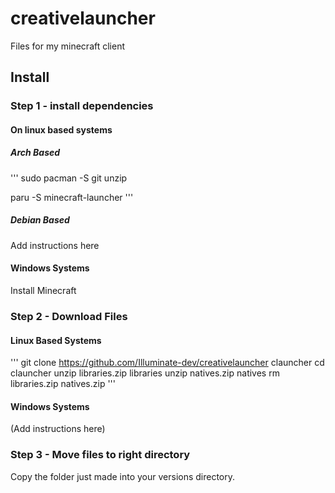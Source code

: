 # creativelauncher

Files for my minecraft client

## Install

### Step 1 - install dependencies

#### On linux based systems

##### Arch Based

'''
sudo pacman -S git unzip

paru -S minecraft-launcher
'''

##### Debian Based 

Add instructions here

#### Windows Systems

Install Minecraft

### Step 2 - Download Files

#### Linux Based Systems

'''
git clone https://github.com/Illuminate-dev/creativelauncher clauncher
cd clauncher
unzip libraries.zip libraries
unzip natives.zip natives
rm libraries.zip natives.zip
'''

#### Windows Systems

(Add instructions here)

### Step 3 - Move files to right directory

Copy the folder just made into your versions directory.
